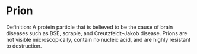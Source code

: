 # Prion

Definition: A protein particle that is believed to be the cause of brain diseases such as BSE, scrapie, and Creutzfeldt–Jakob disease. Prions are not visible microscopically, contain no nucleic acid, and are highly resistant to destruction.